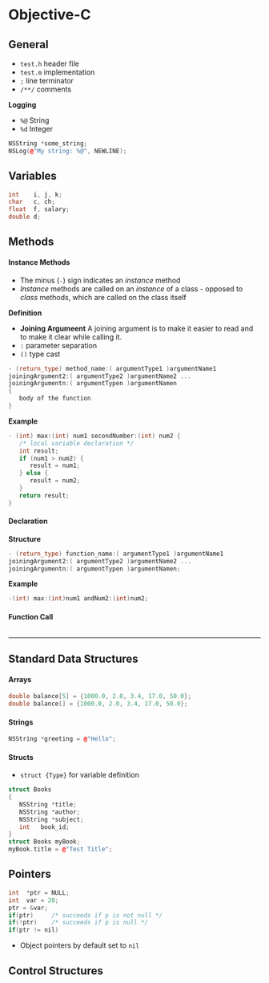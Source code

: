 # Objective-C

## General

- `test.h` header file
- `test.m` implementation
- `;` line terminator
- `/**/` comments

**Logging**

- `%@` String
- `%d` Integer
```cpp
NSString *some_string;
NSLog(@"My string: %@", NEWLINE);
```




## Variables

```cpp
int    i, j, k;
char   c, ch;
float  f, salary;
double d;
```

## Methods

#### Instance Methods
- The minus (`-`) sign indicates an *instance* method
- *Instance* methods are called on an *instance* of a class - opposed to *class* methods, which are called on the class itself

**Definition**

- **Joining Argumeent** A joining argument is to make it easier to read and to make it clear while calling it.
- `:` parameter separation
- `()` type cast

```cpp
- (return_type) method_name:( argumentType1 )argumentName1
joiningArgument2:( argumentType2 )argumentName2 ...
joiningArgumentn:( argumentTypen )argumentNamen
{
   body of the function
}
```

**Example**
```cpp
- (int) max:(int) num1 secondNumber:(int) num2 {
   /* local variable declaration */
   int result;
   if (num1 > num2) {
      result = num1;
   } else {
      result = num2;
   }
   return result;
}
```

#### Declaration

**Structure**
```cpp
- (return_type) function_name:( argumentType1 )argumentName1
joiningArgument2:( argumentType2 )argumentName2 ...
joiningArgumentn:( argumentTypen )argumentNamen;
```

**Example**
```cpp
-(int) max:(int)num1 andNum2:(int)num2;
```

#### Function Call

```cpp

```
------------

## Standard Data Structures
#### Arrays

```cpp
double balance[5] = {1000.0, 2.0, 3.4, 17.0, 50.0};
double balance[] = {1000.0, 2.0, 3.4, 17.0, 50.0};
```

#### Strings

```cpp
NSString *greeting = @"Hello";
```

#### Structs
- `struct {Type}` for variable definition

```cpp
struct Books
{
   NSString *title;
   NSString *author;
   NSString *subject;
   int   book_id;
}
struct Books myBook;
myBook.title = @"Test Title";

```

## Pointers

```cpp
int  *ptr = NULL;
int  var = 20;
ptr = &var;
if(ptr)     /* succeeds if p is not null */
if(!ptr)    /* succeeds if p is null */
if(ptr != nil)
```

- Object pointers by default set to `nil`


## Control Structures




